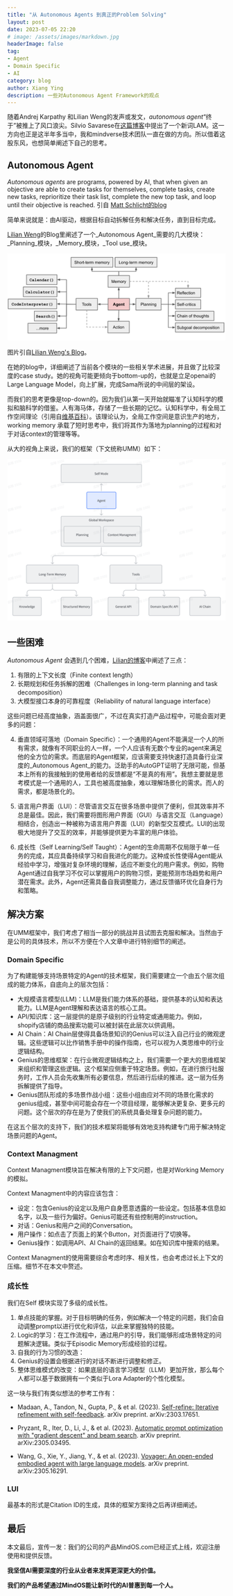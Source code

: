 ```yaml
---
title: "从 Autonomous Agents 到真正的Problem Solving"
layout: post
date: 2023-07-05 22:20
# image: /assets/images/markdown.jpg
headerImage: false
tag:
- Agent
- Domain Specific
- AI
category: blog
author: Xiang Ying
description: 一些对Autonomous Agent Framework的观点
---
```



随着Andrej Karpathy 和Lilian Weng的发声或发文，_autonomous agent_“终于”被推上了风口浪尖。Silvio Savarese在[这篇博客](https://blog.salesforceairesearch.com/large-action-models/)中提出了一个新词LAM。这一方向也正是这半年多当中，我和mindverse技术团队一直在做的方向。所以借着这股东风，也想简单阐述下自己的思考。

## Autonomous Agent

_Autonomous agents_ are programs, powered by AI, that when given an objective are able to create tasks for themselves, complete tasks, create new tasks, reprioritize their task list, complete the new top task, and loop until their objective is reached. 引自 [Matt Schlicht的blog](https://www.mattprd.com/p/the-complete-beginners-guide-to-autonomous-agents)

简单来说就是：由AI驱动，根据目标自动拆解任务和解决任务，直到目标完成。

[Lilian Weng](https://lilianweng.github.io/posts/2023-06-23-agent/)的Blog里阐述了一个_Autonomous Agent_需要的几大模块：_Planning_模块，_Memory_模块，_Tool use_模块。

<p align="center">
  <img src="/assets/images/lilianweng's architecture.png" alt="Lilian Weng's Architecture">
</p>

图片引自[Lilian Weng's Blog](https://lilianweng.github.io/posts/2023-06-23-agent/)。

在她的blog中，详细阐述了当前各个模块的一些相关学术进展，并且做了比较深度的case study。她的视角可能更倾向于bottom-up的，也就是立足openai的Large Language Model，向上扩展，完成Sama所说的中间层的架设。

而我们的思考更像是top-down的。因为我们从第一天开始就瞄准了认知科学的模拟和脑科学的借鉴。人有海马体，存储了一些长期的记忆。认知科学中，有全局工作空间理论（引用自[维基百科](https://en.wikipedia.org/wiki/Global_workspace_theory)）。该理论认为，全局工作空间是意识生产的地方，working memory 承载了短时思考中，我们将其作为落地为planning的过程和对于对话context的管理等等。

从大的视角上来说，我们的框架（下文统称UMM）如下：
<p align="center">
  <img src="/assets/images/yx_framework.png" alt="Framework">
</p>

## 一些困难

_Autonomous Agent_ 会遇到几个困难，[Lilian的博客](https://lilianweng.github.io/posts/2023-06-23-agent/)中阐述了三点：
1. 有限的上下文长度（Finite context length）
2. 长期规划和任务拆解的困难（Challenges in long-term planning and task decomposition）
3. 大模型接口本身的可靠程度（Reliability of natural language interface）

这些问题已经高度抽象，涵盖面很广，不过在真实打造产品过程中，可能会面对更多的问题：

4. 垂直领域可落地（Domain Specific）：一个通用的Agent不能满足一个人的所有需求，就像有不同职业的人一样，一个人应该有无数个专业的agent来满足他的全方位的需求。而底层的Agent框架，应该需要支持快速打造具备行业深度的_Autonomous Agent_的能力。泛助手的AutoGPT证明了无限可能，但基本上所有的我接触到的使用者给的反馈都是“不是真的有用”。我想主要就是思考模式是一个通用的人，工具也被高度抽象，难以理解场景化的需求。而人的需求，都是场景化的。

5. 语言用户界面（LUI）：尽管语言交互在很多场景中提供了便利，但其效率并不总是最佳。因此，我们需要将图形用户界面（GUI）与语言交互（Language）相结合，创造出一种被称为语言用户界面（LUI）的新型交互模式。LUI的出现极大地提升了交互的效率，并能够提供更为丰富的用户体验。

6. 成长性（Self Learning/Self Taught）：Agent的生命周期不仅局限于单一任务的完成，其应具备持续学习和自我进化的能力。这种成长性使得Agent能从经验中学习，增强对复杂环境的理解，适应不断变化的用户需求。例如，购物Agent通过自我学习不仅可以掌握用户的购物习惯，更能预测市场趋势和用户潜在需求。此外，Agent还需具备自我调整能力，通过反馈循环优化自身行为和策略。

## 解决方案

在UMM框架中，我们考虑了相当一部分的挑战并且试图去克服和解决。当然由于是公司的具体技术，所以不方便在个人文章中进行特别细节的阐述。

### Domain Specific

为了构建能够支持场景特定的Agent的技术框架，我们需要建立一个由五个层次组成的能力体系，自底向上的层次包括：

- 大规模语言模型(LLM)：LLM是我们能力体系的基础，提供基本的认知和表达能力。LLM是Agent理解和表达语言的核心工具。
- API/知识库：这一层提供的是原子级别的行业特定或通用能力。例如，shopify店铺的商品搜索功能可以被封装在此层次以供调用。
- AI Chain：AI Chain层使得具备场景知识的Genius可以注入自己行业的微观逻辑。这些逻辑可以比作销售手册中的操作指南，也可以视为人类思维中的行业逻辑结构。
- Genius的思维框架：在行业微观逻辑结构之上，我们需要一个更大的思维框架来组织和管理这些逻辑。这个框架应侧重于特定场景。例如，在进行旅行社服务时，工作人员会先收集所有必要信息，然后进行后续的推进。这一层为任务拆解提供了指导。
- Genius团队形成的多场景作战小组：这些小组由应对不同的场景化需求的genius组成，甚至中间可能会存在一个项目经理，能够解决更复杂、更多元的问题。这个层次的存在是为了使我们的系统具备处理复杂问题的能力。

在这五个层次的支持下，我们的技术框架将能够有效地支持构建专门用于解决特定场景问题的Agent。

### Context Managment

Context Managment模块旨在解决有限的上下文问题，也是对Working Memory的模拟。

Context Managment中的内容应该包含：

- 设定：包含Genius的设定以及用户自身愿意透露的一些设定。包括基本信息如名字，以及一些行为偏好。Genius可能还有些控制用的instruction。
- 对话：Genius和用户之间的Conversation。
- 用户操作：如点击了页面上的某个Button，对页面进行了切换等。
- Genius操作：如调用API、AI Chain的返回结果。如在知识库中搜索的结果。

Context Managment的使用需要综合考虑时序、相关性，也会考虑过长上下文的压缩。细节不在本文中赘述。

### 成长性

我们在Self 模块实现了多级的成长性。

1. 单点技能的掌握。对于目标明确的任务，例如解决一个特定的问题，我们会自动调整prompt以进行优化和评估，以此来掌握独特的技能。
2. Logic的学习：在工作流程中，通过用户的引导，我们能够形成场景特定的问题解决逻辑。类似于Episodic Memory形成经验的过程。
3. 自我的行为习惯的改造：
  1. Genius的设置会根据进行的对话不断进行调整和修正。
  2. 整体思维模式的改变：如果底层的语言学习模型（LLM）更加开放，那么每个人都可以基于数据拥有一个类似于Lora Adapter的个性化模型。

这一块与我们有类似想法的参考工作有：

- Madaan, A., Tandon, N., Gupta, P., & et al. (2023). [Self-refine: Iterative refinement with self-feedback](https://arxiv.org/abs/2303.17651). arXiv preprint. arXiv:2303.17651.
  
- Pryzant, R., Iter, D., Li, J., & et al. (2023). [Automatic prompt optimization with "gradient descent" and beam search](https://arxiv.org/abs/2305.03495). arXiv preprint. arXiv:2305.03495.
  
- Wang, G., Xie, Y., Jiang, Y., & et al. (2023). [Voyager: An open-ended embodied agent with large language models](https://arxiv.org/abs/2305.16291). arXiv preprint. arXiv:2305.16291.


### LUI

最基本的形式是Citation ID的生成，具体的框架方案待之后再详细阐述。

## 最后

本文最后，宣传一发：我们的公司的产品MindOS.com已经正式上线，欢迎注册使用和提供反馈。

**我坚信AI需要深度的行业从业者来发挥更深更大的价值。**

**我们的产品希望通过MindOS能让新时代的AI普惠到每一个人。**
